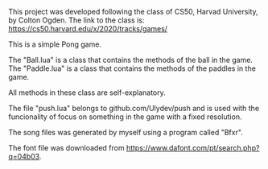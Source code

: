 This project was developed following the class of CS50, Harvad University, by Colton Ogden.
The link to the class is: https://cs50.harvard.edu/x/2020/tracks/games/

This is a simple Pong game.

The "Ball.lua" is a class that contains the methods of the ball in the game.\
The "Paddle.lua" is a class that contains the methods of the paddles in the game.

All methods in these class are self-explanatory.

The file "push.lua" belongs to github.com/Ulydev/push and is used with the funcionality of
focus on something in the game with a fixed resolution.

The song files was generated by myself using a program called "Bfxr".

The font file was downloaded from https://www.dafont.com/pt/search.php?q=04b03.